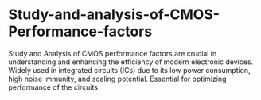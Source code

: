 # Study-and-analysis-of-CMOS-Performance-factors
Study and Analysis of CMOS performance factors are crucial in understanding and enhancing the efficiency of modern electronic devices. Widely used in integrated circuits (ICs) due to its low power consumption, high noise immunity, and scaling potential. Essential for optimizing performance of the circuits
